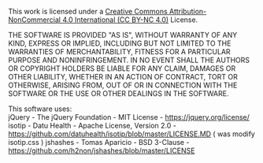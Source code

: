 This work is licensed under a <a href="https://creativecommons.org/licenses/by-nc/4.0/">Creative Commons Attribution-NonCommercial 4.0 International (CC BY-NC 4.0)</a> License.

THE SOFTWARE IS PROVIDED "AS IS", WITHOUT WARRANTY OF ANY KIND, EXPRESS OR
IMPLIED, INCLUDING BUT NOT LIMITED TO THE WARRANTIES OF MERCHANTABILITY,
FITNESS FOR A PARTICULAR PURPOSE AND NONINFRINGEMENT. IN NO EVENT SHALL THE
AUTHORS OR COPYRIGHT HOLDERS BE LIABLE FOR ANY CLAIM, DAMAGES OR OTHER
LIABILITY, WHETHER IN AN ACTION OF CONTRACT, TORT OR OTHERWISE, ARISING FROM,
OUT OF OR IN CONNECTION WITH THE SOFTWARE OR THE USE OR OTHER DEALINGS IN
THE SOFTWARE.

This software uses:<br>
jQuery - The jQuery Foundation - MIT License - https://jquery.org/license/
isotip - Datu Health - Apache License, Version 2.0 - https://github.com/datuhealth/isotip/blob/master/LICENSE.MD ( was modify isotip.css )
jshashes - Tomas Aparicio - BSD 3-Clause - https://github.com/h2non/jshashes/blob/master/LICENSE

